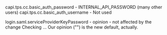 capi.tps.cc.basic_auth_password - INTERNAL_API_PASSWORD (many other users)
capi.tps.cc.basic_auth_username - Not used

login.saml.serviceProviderKeyPassword - opinion - not affected by the change
				      Checking ... Our opinion ("") is
				      the new default, actually.
